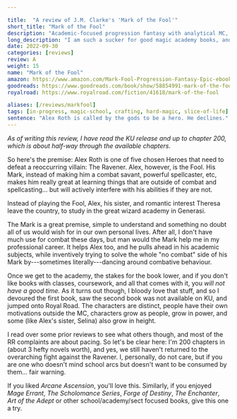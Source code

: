 ```yaml
---

title:  "A review of J.M. Clarke's 'Mark of the Fool'"
short_title: "Mark of the Fool"
description: "Academic-focused progression fantasy with analytical MC, great characters and innovative thinking."
long_description: "I am such a sucker for good magic academy books, and this is one of the greats. So much depth, so much character development, and done so gracefully."
date: 2022-09-30
categories: [reviews]
review: A
weight: 15
name: "Mark of the Fool"
amazon: https://www.amazon.com/Mark-Fool-Progression-Fantasy-Epic-ebook/dp/B0B134YJYF
goodreads: https://www.goodreads.com/book/show/58854991-mark-of-the-fool
royalroad: https://www.royalroad.com/fiction/41618/mark-of-the-fool

aliases: [/reviews/markfool]
tags: [in-progress, magic-school, crafting, hard-magic, slice-of-life]
sentence: "Alex Roth is called by the gods to be a hero. He declines."
---
```


*As of writing this review, I have read the KU release and up to chapter 200, which is about half-way through the available chapters.*

So here's the premise: Alex Roth is one of five chosen Heroes that need to defeat a reoccurring villain: The Ravener. Alex, however, is the Fool. His Mark, instead of making him a combat savant, powerful spellcaster, etc, makes him really great at learning things that are outside of combat and spellcasting... but will actively interfere with his abilities if they are not.

Instead of playing the Fool, Alex, his sister, and romantic interest Theresa leave the country, to study in the great wizard academy in Generasi. 

The Mark is a great premise, simple to understand and something no doubt all of us would wish for in our own personal lives. After all, I don't have much use for combat these days, but man would the Mark help me in my professional career. It helps Alex too, and he pulls ahead in his academic subjects, while inventively trying to solve the whole "no combat" side of his Mark by---sometimes literally---dancing around combative behaviour. 

Once we get to the academy, the stakes for the book lower, and if you don't like books with classes, coursework, and all that comes with it, you *will not have a good time.* As it turns out though, I bloody love that stuff, and so I devoured the first book, saw the second book was not available on KU, and jumped onto Royal Road. The characters are distinct, people have their own motivations outside the MC, characters grow as people, grow in power, and some (like Alex's sister, Selina) also grow in height. 

I read over some prior reviews to see what others though, and most of the RR complaints are about pacing. So let's be clear here: I'm 200 chapters in (about 3 hefty novels worth), and yes, we still haven't returned to the overarching fight against the Ravener. I, personally, do not care, but if you are one who doesn't mind school arcs but doesn't want to be consumed by them... fair warning.

If you liked *Arcane Ascension*, you'll love this. Similarly, if you enjoyed *Mage Errant*, *The Scholomance Series*, *Forge of Destiny*, *The Enchanter*, *Art of the Adept* or other school/academy/sect focused books, give this one a try.